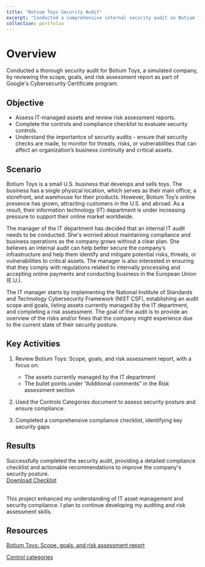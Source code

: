 ```yaml
---
title: "Botium Toys Security Audit"
excerpt: "Conducted a comprehensive internal security audit on Botium Toys, a simulated toy company, as part of Google's Cybersecurity Certificate program. <br/>"
collection: portfolio
---
```


# Overview

Conducted a thorough security audit for Botium Toys, a simulated company, by reviewing the scope, goals, and risk assessment report as part of Google's Cybersecurity Certificate program.

## Objective

- Assess IT-managed assets and review risk assessment reports.
- Complete the controls and compliance checklist to evaluate security controls.
- Understand the importantce of security audits - ensure that security checks are made, to monitor for threats, risks, or vulnerabilities that can affect an organization’s business continuity and critical assets.

## Scenario

Botium Toys is a small U.S. business that develops and sells toys. The business has a single physical location, which serves as their main office, a storefront, and warehouse for their products. However, Botium Toy’s online presence has grown, attracting customers in the U.S. and abroad. As a result, their information technology (IT) department is under increasing pressure to support their online market worldwide.

The manager of the IT department has decided that an internal IT audit needs to be conducted. She's worried about maintaining compliance and business operations as the company grows without a clear plan. She believes an internal audit can help better secure the company’s infrastructure and help them identify and mitigate potential risks, threats, or vulnerabilities to critical assets. The manager is also interested in ensuring that they comply with regulations related to internally processing and accepting online payments and conducting business in the European Union (E.U.).

The IT manager starts by implementing the National Institute of Standards and Technology Cybersecurity Framework (NIST CSF), establishing an audit scope and goals, listing assets currently managed by the IT department, and completing a risk assessment. The goal of the audit is to provide an overview of the risks and/or fines that the company might experience due to the current state of their security posture.

## Key Activities

1. Review Botium Toys: Scope, goals, and risk assessment report, with a focus on:

   - The assets currently managed by the IT department
   - The bullet points under “Additional comments” in the Risk assessment section

2. Used the Controls Categories document to assess security posture and ensure compliance.
3. Completed a comprehensive compliance checklist, identifying key security gaps

## Results

Successfully completed the security audit, providing a detailed compliance checklist and actionable recommendations to improve the company's security posture. <br>
<a href="https://hoangnguyen2809.github.io/files/Controls-and-compliance-checklist.pdf" download="Controls-and-compliance-checklist.pdf">
Download Checklist
</a>

<br>
This project enhanced my understanding of IT asset management and security compliance. I plan to continue developing my auditing and risk assessment skills.

## Resources

[Botium Toys: Scope, goals, and risk assessment report](https://docs.google.com/document/d/1s2u_RuhRAI40JSh-eZHvaFsV1ZMxcNSWXifHDTOsgFc/template/preview#heading=h.evidx83t54sc)

[Control categories](https://docs.google.com/document/d/1HsIw5HNDbRXzW7pmhPLsK06B7HF-KMifENO_TlccbSU/template/preview)
